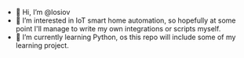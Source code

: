 - 👋 Hi, I’m @losiov
- 👀 I’m interested in IoT smart home automation, so hopefully at some point I'll manage to write my own integrations or scripts myself.
- 🌱 I’m currently learning Python, os this repo will include some of my learning project.


<!---
losiov/losiov is a ✨ special ✨ repository because its `README.md` (this file) appears on your GitHub profile.
You can click the Preview link to take a look at your changes.
--->
